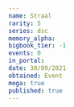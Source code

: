 ```yaml
---
name: Straal
rarity: 5
series: dsc
memory_alpha:
bigbook_tier: -1
events: 0
in_portal:
date: 30/09/2021
obtained: Event
mega: true
published: true
---
```



